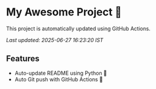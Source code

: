 # My Awesome Project 🚀

This project is automatically updated using GitHub Actions.

_Last updated: 2025-06-27 16:23:20 IST_

## Features
- Auto-update README using Python 🐍
- Auto Git push with GitHub Actions 🤖
